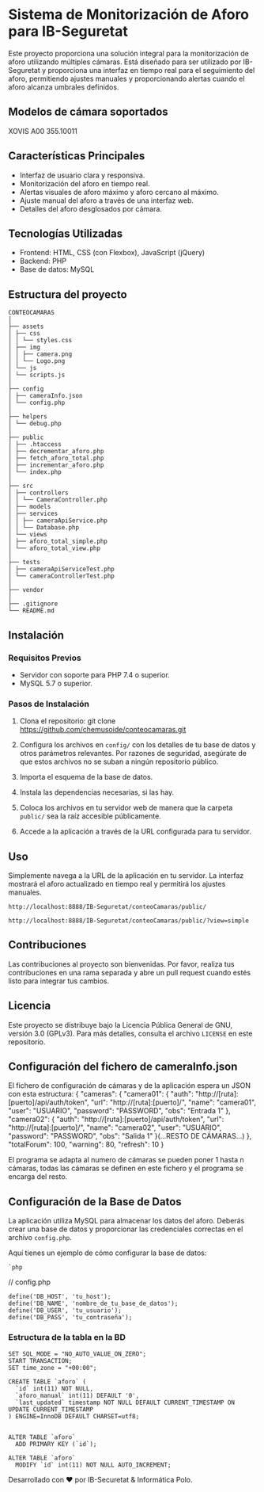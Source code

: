 # Sistema de Monitorización de Aforo para IB-Seguretat

Este proyecto proporciona una solución integral para la monitorización de aforo utilizando múltiples cámaras. Está diseñado para ser utilizado por IB-Seguretat y proporciona una interfaz en tiempo real para el seguimiento del aforo, permitiendo ajustes manuales y proporcionando alertas cuando el aforo alcanza umbrales definidos.

## Modelos de cámara soportados
XOVIS A00 355.10011

## Características Principales

- Interfaz de usuario clara y responsiva.
- Monitorización del aforo en tiempo real.
- Alertas visuales de aforo máximo y aforo cercano al máximo.
- Ajuste manual del aforo a través de una interfaz web.
- Detalles del aforo desglosados por cámara.

## Tecnologías Utilizadas

- Frontend: HTML, CSS (con Flexbox), JavaScript (jQuery)
- Backend: PHP
- Base de datos: MySQL

## Estructura del proyecto

	CONTEOCAMARAS
	│
	├── assets
	│ ├── css
	│ │ └── styles.css
	│ ├── img
	│ │ ├── camera.png
	│ │ └── Logo.png
	│ └── js
	│ └── scripts.js
	│
	├── config
	│ ├── cameraInfo.json
	│ └── config.php
	│
	├── helpers
	│ └── debug.php
	│
	├── public
	│ ├── .htaccess
	│ ├── decrementar_aforo.php
	│ ├── fetch_aforo_total.php
	│ ├── incrementar_aforo.php
	│ └── index.php
	│
	├── src
	│ ├── controllers
	│ │ └── CameraController.php
	│ ├── models
	│ ├── services
	│ │ ├── cameraApiService.php
	│ │ └── Database.php
	│ └── views
	│ ├── aforo_total_simple.php
	│ └── aforo_total_view.php
	│
	├── tests
	│ ├── cameraApiServiceTest.php
	│ └── cameraControllerTest.php
	│
	├── vendor
	│
	├── .gitignore
	└── README.md

## Instalación

### Requisitos Previos

- Servidor con soporte para PHP 7.4 o superior.
- MySQL 5.7 o superior.

### Pasos de Instalación

1. Clona el repositorio:
	git clone https://github.com/chemusoide/conteocamaras.git

2. Configura los archivos en `config/` con los detalles de tu base de datos y otros parámetros relevantes. Por razones de seguridad, asegúrate de que estos archivos no se suban a ningún repositorio público.

3. Importa el esquema de la base de datos.

4. Instala las dependencias necesarias, si las hay.

5. Coloca los archivos en tu servidor web de manera que la carpeta `public/` sea la raíz accesible públicamente.

6. Accede a la aplicación a través de la URL configurada para tu servidor.

## Uso

Simplemente navega a la URL de la aplicación en tu servidor. La interfaz mostrará el aforo actualizado en tiempo real y permitirá los ajustes manuales.

	http://localhost:8888/IB-Seguretat/conteoCamaras/public/

	http://localhost:8888/IB-Seguretat/conteoCamaras/public/?view=simple


## Contribuciones

Las contribuciones al proyecto son bienvenidas. Por favor, realiza tus contribuciones en una rama separada y abre un pull request cuando estés listo para integrar tus cambios.

## Licencia

Este proyecto se distribuye bajo la Licencia Pública General de GNU, versión 3.0 (GPLv3). Para más detalles, consulta el archivo `LICENSE` en este repositorio.

## Configuración del fichero de cameraInfo.json
El fichero de configuración de cámaras y de la aplicación espera un JSON con esta estructura:
	{
	   "cameras": {
	       "camera01": {
	           "auth": "http://[ruta]:[puerto]/api/auth/token",
	           "url": "http://[ruta]:[puerto]/",
	           "name": "camera01",
	           "user": "USUARIO",
	           "password": "PASSWORD",
	           "obs": "Entrada 1"
	       },
	       "camera02": {
	           "auth": "http://[ruta]:[puerto]/api/auth/token",
	           "url": "http://[ruta]:[puerto]/",
	           "name": "camera02",
	           "user": "USUARIO",
	           "password": "PASSWORD",
	           "obs": "Salida 1"
	       }(...RESTO DE CÁMARAS...)
		},
		"totalForum": 100,
		"warning": 80,
		"refresh": 10
	}


El programa se adapta al numero de cámaras se pueden poner 1 hasta n cámaras, todas las cámaras se definen en este fichero y el programa se encarga del resto.

## Configuración de la Base de Datos

La aplicación utiliza MySQL para almacenar los datos del aforo. Deberás crear una base de datos y proporcionar las credenciales correctas en el archivo `config.php`.

Aquí tienes un ejemplo de cómo configurar la base de datos:

	`php
// config.php

	define('DB_HOST', 'tu_host');
	define('DB_NAME', 'nombre_de_tu_base_de_datos');
	define('DB_USER', 'tu_usuario');
	define('DB_PASS', 'tu_contraseña');

### Estructura de la tabla en la BD
	SET SQL_MODE = "NO_AUTO_VALUE_ON_ZERO";
	START TRANSACTION;
	SET time_zone = "+00:00";
	
	CREATE TABLE `aforo` (
	  `id` int(11) NOT NULL,
	  `aforo_manual` int(11) DEFAULT '0',
	  `last_updated` timestamp NOT NULL DEFAULT CURRENT_TIMESTAMP ON UPDATE CURRENT_TIMESTAMP
	) ENGINE=InnoDB DEFAULT CHARSET=utf8;
	
	
	ALTER TABLE `aforo`
	  ADD PRIMARY KEY (`id`);
	
	ALTER TABLE `aforo`
	  MODIFY `id` int(11) NOT NULL AUTO_INCREMENT;

Desarrollado con ♥ por IB-Securetat & Informática Polo.